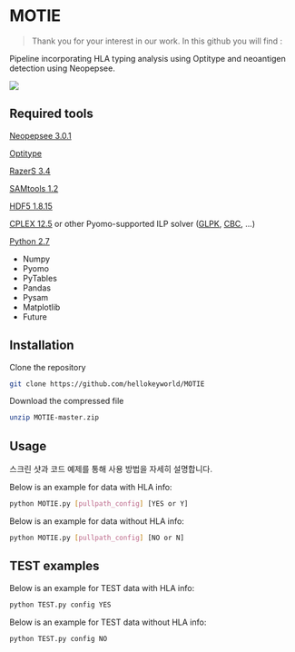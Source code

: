 
# MOTIE
> Thank you for your interest in our work. In this github you will find :

Pipeline incorporating HLA typing analysis using Optitype and neoantigen detection using Neopepsee.


![](../header.png)

## Required tools

[Neopepsee 3.0.1](https://sourceforge.net/projects/neopepsee/files/neopepsee-3.0.1.tar.gz/download)

[Optitype](https://github.com/FRED-2/OptiType/)

[RazerS 3.4](http://www.seqan.de/projects/razers/)

[SAMtools 1.2](http://www.htslib.org/)

[HDF5 1.8.15](https://www.hdfgroup.org/HDF5/)

[CPLEX 12.5](http://www-01.ibm.com/software/commerce/optimization/cplex-optimizer/)
   or other Pyomo-supported ILP solver ([GLPK](https://www.gnu.org/software/glpk/), 
   [CBC](https://projects.coin-or.org/Cbc), ...)

[Python 2.7](https://www.python.org/)
  - Numpy
  - Pyomo
  - PyTables
  - Pandas
  - Pysam
  - Matplotlib
  - Future

   
## Installation 

Clone the repository

```sh
git clone https://github.com/hellokeyworld/MOTIE
```

Download the compressed file

```sh
unzip MOTIE-master.zip
```

## Usage

스크린 샷과 코드 예제를 통해 사용 방법을 자세히 설명합니다.

Below is an example for data with HLA info:

```sh
python MOTIE.py [pullpath_config] [YES or Y]
```


Below is an example for data without HLA info:

```sh
python MOTIE.py [pullpath_config] [NO or N]
```


## TEST examples

Below is an example for TEST data with HLA info:

```sh
python TEST.py config YES
```

Below is an example for TEST data without HLA info:

```sh
python TEST.py config NO
```



